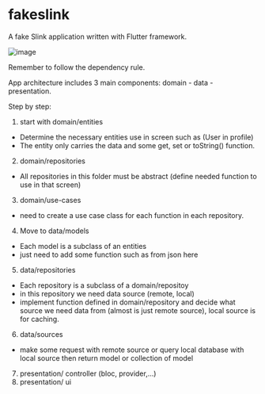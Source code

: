 # fakeslink

A fake Slink application written with Flutter framework.


![image](https://user-images.githubusercontent.com/58883494/131202305-ce1fcf09-0719-4805-82d3-0efbc7d3686a.png)

Remember to follow the dependency rule.

App architecture includes 3 main components: domain - data - presentation.

Step by step:
1. start with domain/entities 
  - Determine the necessary entities use in screen such as (User in profile)
  - The entity only carries the data and some get, set or toString() function.
2. domain/repositories
  - All repositories in this folder must be abstract (define needed function to use in that screen)
3. domain/use-cases
  - need to create a use case class for each function in each repository.
4. Move to data/models
  - Each model is a subclass of an entities
  - just need to add some function such as from json here
5. data/repositories
  - Each repository is a subclass of a domain/repositoy
  - in this repository we need data source (remote, local)
  - implement function defined in domain/repository and decide what source we need data from (almost is just remote source), local source is for caching.
6. data/sources
  - make some request with remote source or query local database with local source then return model or collection of model
7. presentation/ controller (bloc, provider,...) 
8. presentation/ ui
